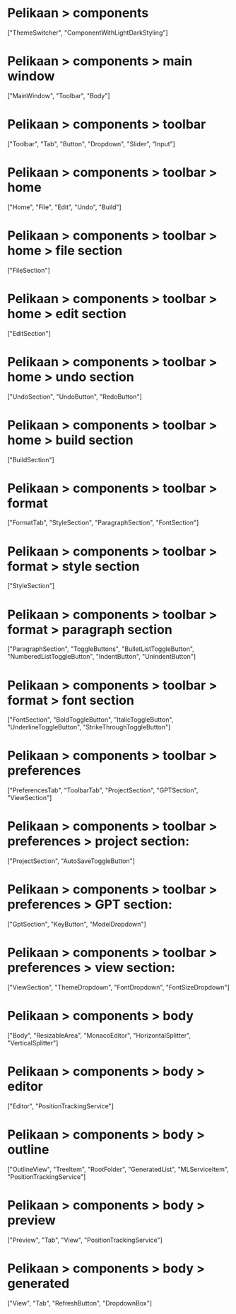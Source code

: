 # Pelikaan > components
["ThemeSwitcher", "ComponentWithLightDarkStyling"]
# Pelikaan > components > main window
["MainWindow", "Toolbar", "Body"]
# Pelikaan > components > toolbar
["Toolbar", "Tab", "Button", "Dropdown", "Slider", "Input"]
# Pelikaan > components > toolbar > home
["Home", "File", "Edit", "Undo", "Build"]
# Pelikaan > components > toolbar > home > file section
["FileSection"]
# Pelikaan > components > toolbar > home > edit section
["EditSection"]
# Pelikaan > components > toolbar > home > undo section
["UndoSection", "UndoButton", "RedoButton"]
# Pelikaan > components > toolbar > home > build section
["BuildSection"]
# Pelikaan > components > toolbar > format
["FormatTab", "StyleSection", "ParagraphSection", "FontSection"]
# Pelikaan > components > toolbar > format > style section
["StyleSection"]
# Pelikaan > components > toolbar > format > paragraph section
["ParagraphSection", "ToggleButtons", "BulletListToggleButton", "NumberedListToggleButton", "IndentButton", "UnindentButton"]
# Pelikaan > components > toolbar > format > font section
["FontSection", "BoldToggleButton", "ItalicToggleButton", "UnderlineToggleButton", "StrikeThroughToggleButton"]
# Pelikaan > components > toolbar > preferences
["PreferencesTab", "ToolbarTab", "ProjectSection", "GPTSection", "ViewSection"]
# Pelikaan > components > toolbar > preferences > project section:
["ProjectSection", "AutoSaveToggleButton"]
# Pelikaan > components > toolbar > preferences > GPT section:
["GptSection", "KeyButton", "ModelDropdown"]
# Pelikaan > components > toolbar > preferences > view section:
["ViewSection", "ThemeDropdown", "FontDropdown", "FontSizeDropdown"]
# Pelikaan > components > body
["Body", "ResizableArea", "MonacoEditor", "HorizontalSplitter", "VerticalSplitter"]
# Pelikaan > components > body > editor
["Editor", "PositionTrackingService"]
# Pelikaan > components > body > outline
["OutlineView", "TreeItem", "RootFolder", "GeneratedList", "MLServiceItem", "PositionTrackingService"]
# Pelikaan > components > body > preview
["Preview", "Tab", "View", "PositionTrackingService"]
# Pelikaan > components > body > generated
["View", "Tab", "RefreshButton", "DropdownBox"]
